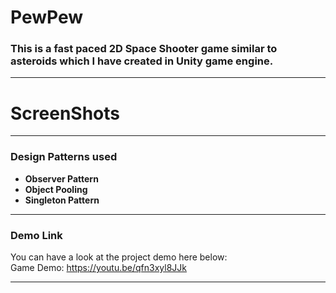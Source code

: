 # PewPew
### This is a fast paced 2D Space Shooter game similar to asteroids which I have created in Unity game engine. 

<hr>

# ScreenShots

<hr>

### Design Patterns used 
* **Observer Pattern**
* **Object Pooling**
* **Singleton Pattern**

<hr>

### Demo Link
You can have a look at the project demo here below: <br>
Game Demo:  https://youtu.be/qfn3xyl8JJk

<hr>
